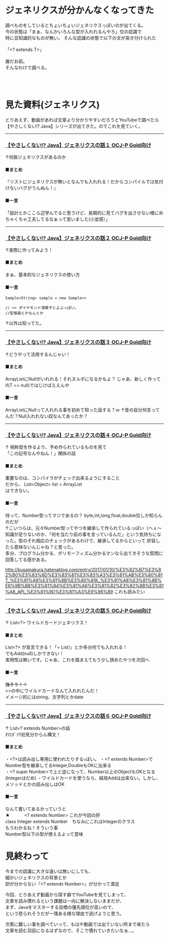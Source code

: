# ジェネリクスが分かんなくなってきた
調べものをしているとちょいちょいジェネリクスっぽいのが出てくる。  
今の状態は「まぁ、なんかいろんな型が入れれるんやろ」位の認識で  
特に豆知識的なものが無い。
そんな認識の状態で以下の文が突き付けられた  
<br>
「<? extends T>」  
<br>
誰だお前。  
そんなわけで調べる。

<br>
<br>

# 見た資料(ジェネリクス)
とりあえず、動画があれば文章より分かりやすいだろうとYouTubeで調べたら  
【やさしくない!? Java】シリーズが出てきた。のでこれを見ていく。  

---
### <a  href="https://youtu.be/_VKCSaN-fqs">【やさしくない!? Java】ジェネリクスの話１ OCJ-P Gold向け</a>
↑何故ジェネリクスがあるのか  
#### ■まとめ  
『リストにジェネリクスが無いとなんでも入れれる！だからコンパイルでは気付けないバグがうんぬん！』  
#### ■一言  
「設計とかここら辺学んでると思うけど、長期的に見てバグを出させない様にめちゃくちゃ工夫してるなぁって思いました(小並感）」

----

### <a  href="https://youtu.be/tRhoymCkXs4">【やさしくない!? Java】ジェネリクスの話２ OCJ-P Gold向け</a>
↑実際に作ってみよう！
#### ■まとめ
まぁ、基本的なジェネリクスの使い方
#### ■一言
```
Sample<String> sample = new Sample<>   

// <> ダイヤモンド演算子とよぶっぽい。
//型推論とかなんとか
```
↑以外は知ってた。  

----

### <a  href="https://youtu.be/3tl0MO-Ftp0">【やさしくない!? Java】ジェネリクスの話３ OCJ-P Gold向け</a>
↑どうやって活用するんじゃい！

#### ■まとめ
ArrayListにNullがいれれる！それヌルポになるかもよ？
じゃあ、新しく作ってif(T == null)ではじけばええんや
#### ■一言
ArrayListにNullって入れれる事を初めて知った話する？ｗ
↑昔の自分何言ってんだ？Null入れれない奴なんてあったか？


----

### <a  href="https://youtu.be/_0d58J8_sG4">【やさしくない!? Java】ジェネリクスの話４ OCJ-P Gold向け</a>
↑
相称型を作るより、予め作られているものを見て  
「この記号なんやねん！」関係の話

#### ■まとめ
重要なのは、コンパイラがチェック出来るようにすること  
だから、
List\<Object> list = ArrayList<String>  
はできない。  

#### ■一言
待って、Number型ってマジであるの？
byte,int,long,float,double位しか知らんのだが  
↑こいつらは、元々Number型ってやつを継承して作られているっぽい（へぇ～  
知識が足りないのか、「何を当たり前の事を言っているんだ」という気持ちになった。型のそれ相応のチェックがあるわけで、継承してるからといって
許容したら意味ないんじゃね？と思った。  
多分、プログラム分かる、ポリモーフィズム分かるマンなら出てきそうな質問に回答してる感がある。







http://kusamakura.hatenablog.com/entry/2017/01/10/%E3%82%B7%E3%82%B0%E3%83%8D%E3%83%81%E3%83%A3%E3%81%AB%E3%80%81T_%E3%81%A8%E3%81%8B%E3%80%81K_%E3%81%A8%E3%81%8B%E6%9B%B8%E3%81%84%E3%81%A6%E3%81%82%E3%82%8B%E3%81%A8_API_%E3%81%9D%E3%81%A3%E9%96%89
これも読みたい


----
### <a  href="https://youtu.be/7vxCBzx1nss">【やさしくない!? Java】ジェネリクスの話５ OCJ-P Gold向け</a>
↑
List<?> ワイルドカードジェネリクス！

#### ■まとめ
List<?> が宣言できる！「= List/<Object>」とか多分何でも入れれる！  
でもAdd(null)しかできない！  
実用性は無いです。じゃあ、これを踏まえてもう少し狭めたやつを次回へ

#### ■一言
~~強そう！！~~  
<>の中にワイルドカードなんて入れれたんだ！  
イメージ的にはstring、文字列とかdate


----
### <a  href="https://youtu.be/seTslumbiw8">【やさしくない!? Java】ジェネリクスの話６ OCJ-P Gold向け</a>
↑
List<? extends Number>の話  
ｵﾏｴﾀﾞｧ!!初見分からん構文！

#### ■まとめ
・<?>は読み出し専用に使われたりするｯぽい。
・<? extends Number>でNumber型を継承してるInteger,DoubleもOKに出来る  
・<? super Number>で上と逆になって、Number以上のObjectもOKとなる(Integerはだめ)
・ワイルドカードを使うなら、結局Addは出来ない。しかし、メソッドとかの読み出しはOK

#### ■一言
なんて書いてあるかっていうと  
★　　 　<? extends Number> これが今回の肝  
class Integer extends Number　ちなみにこれはIntegerのクラス  
もうわかるね！そういう事  
Number型以下の型が使えるよって意味


# 見終わって
今までの認識に大きな違いは無いにしても、  
細かいジェネリクスの背景とか  
訳が分からない『<? extends Number>』が分かって満足

今回、とりあえず動画から探す癖でYouTubeを見てしまって、  
文章を読み慣れるという課題は一向に解決しないままだが、  
まず、Javaをマスターする目標の優先順位が高いので、    
という怒られそうだが一理ある様な理由で逃げようと思う。

次第に難しい事を調べていって、もはや動画では出ていない所まで来たら  
文章を読む羽目になるはずなので、そこで慣れていきたいなぁ...。